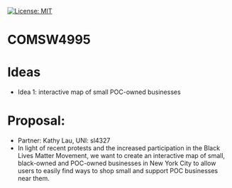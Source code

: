 [![License: MIT](https://img.shields.io/badge/License-MIT-yellow.svg)](https://opensource.org/licenses/MIT)
# COMSW4995
# Ideas
- Idea 1: interactive map of small POC-owned businesses
# Proposal:
- Partner: Kathy Lau, UNI: sl4327
- In light of recent protests and the increased participation in the Black Lives Matter Movement, we want to create an interactive map of small, black-owned and POC-owned businesses in New York City to allow users to easily find ways to shop small and support POC businesses near them.
